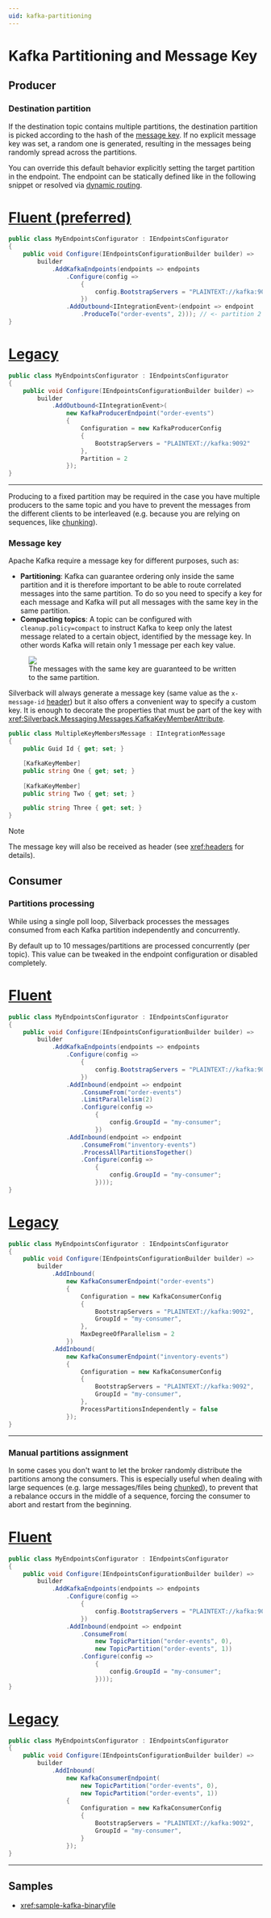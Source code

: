 ```yaml
---
uid: kafka-partitioning
---
```


# Kafka Partitioning and Message Key

## Producer

### Destination partition

If the destination topic contains multiple partitions, the destination partition is picked according to the hash of the [message key](#message-key). If no explicit message key was set, a random one is generated, resulting in the messages being randomly spread across the partitions.

You can override this default behavior explicitly setting the target partition in the endpoint. The endpoint can be statically defined like in the following snippet or resolved via [dynamic routing](xref:outbound-routing).

# [Fluent (preferred)](#tab/destination-partition-fluent)
```csharp
public class MyEndpointsConfigurator : IEndpointsConfigurator
{
    public void Configure(IEndpointsConfigurationBuilder builder) =>
        builder
            .AddKafkaEndpoints(endpoints => endpoints
                .Configure(config => 
                    {
                        config.BootstrapServers = "PLAINTEXT://kafka:9092"; 
                    })
                .AddOutbound<IIntegrationEvent>(endpoint => endpoint
                    .ProduceTo("order-events", 2))); // <- partition 2
}
```
# [Legacy](#tab/destination-partition-legacy)
```csharp
public class MyEndpointsConfigurator : IEndpointsConfigurator
{
    public void Configure(IEndpointsConfigurationBuilder builder) =>
        builder
            .AddOutbound<IIntegrationEvent>(
                new KafkaProducerEndpoint("order-events")
                {
                    Configuration = new KafkaProducerConfig
                    {
                        BootstrapServers = "PLAINTEXT://kafka:9092"
                    },
                    Partition = 2
                });
}
```
***

Producing to a fixed partition may be required in the case you have multiple producers to the same topic and you have to prevent the messages from the different clients to be interleaved (e.g. because you are relying on sequences, like [chunking](xref:chunking)).

### Message key

Apache Kafka require a message key for different purposes, such as:
* **Partitioning**: Kafka can guarantee ordering only inside the same partition and it is therefore important to be able to route correlated messages into the same partition. To do so you need to specify a key for each message and Kafka will put all messages with the same key in the same partition.
* **Compacting topics**: A topic can be configured with `cleanup.policy=compact` to instruct Kafka to keep only the latest message related to a certain object, identified by the message key. In other words Kafka will retain only 1 message per each key value.

<figure>
	<a href="~/images/diagrams/kafka-key.png"><img src="~/images/diagrams/kafka-key.png"></a>
    <figcaption>The messages with the same key are guaranteed to be written to the same partition.</figcaption>
</figure>

Silverback will always generate a message key (same value as the `x-message-id` [header](xref:headers)) but it also offers a convenient way to specify a custom key. It is enough to decorate the properties that must be part of the key with <xref:Silverback.Messaging.Messages.KafkaKeyMemberAttribute>.

```csharp
public class MultipleKeyMembersMessage : IIntegrationMessage
{
    public Guid Id { get; set; }

    [KafkaKeyMember]
    public string One { get; set; }
    
    [KafkaKeyMember]
    public string Two { get; set; }

    public string Three { get; set; }
}
```

> [!Note]
> The message key will also be received as header (see <xref:headers> for details).

## Consumer

### Partitions processing 

While using a single poll loop, Silverback processes the messages consumed from each Kafka partition independently and concurrently.

By default up to 10 messages/partitions are processed concurrently (per topic). This value can be tweaked in the endpoint configuration or disabled completely.

# [Fluent](#tab/concurrency-fluent)
```csharp
public class MyEndpointsConfigurator : IEndpointsConfigurator
{
    public void Configure(IEndpointsConfigurationBuilder builder) =>
        builder
            .AddKafkaEndpoints(endpoints => endpoints
                .Configure(config => 
                    {
                        config.BootstrapServers = "PLAINTEXT://kafka:9092"; 
                    })
                .AddInbound(endpoint => endpoint
                    .ConsumeFrom("order-events")
                    .LimitParallelism(2)
                    .Configure(config =>
                        {
                            config.GroupId = "my-consumer";
                        })
                .AddInbound(endpoint => endpoint
                    .ConsumeFrom("inventory-events")
                    .ProcessAllPartitionsTogether()
                    .Configure(config =>
                        {
                            config.GroupId = "my-consumer";
                        })));
}
```
# [Legacy](#tab/concurrency-legacy)
```csharp
public class MyEndpointsConfigurator : IEndpointsConfigurator
{
    public void Configure(IEndpointsConfigurationBuilder builder) =>
        builder
            .AddInbound(
                new KafkaConsumerEndpoint("order-events")
                {
                    Configuration = new KafkaConsumerConfig
                    {
                        BootstrapServers = "PLAINTEXT://kafka:9092",
                        GroupId = "my-consumer",
                    },
                    MaxDegreeOfParallelism = 2 
                })
            .AddInbound(
                new KafkaConsumerEndpoint("inventory-events")
                {
                    Configuration = new KafkaConsumerConfig
                    {
                        BootstrapServers = "PLAINTEXT://kafka:9092",
                        GroupId = "my-consumer",
                    },
                    ProcessPartitionsIndependently = false 
                });
}
```
***

### Manual partitions assignment

In some cases you don't want to let the broker randomly distribute the partitions among the consumers. This is especially useful when dealing with large sequences (e.g. large messages/files being [chunked](xref:chunking)), to prevent that a rebalance occurs in the middle of a sequence, forcing the consumer to abort and restart from the beginning.

# [Fluent](#tab/assignment-fluent)
```csharp
public class MyEndpointsConfigurator : IEndpointsConfigurator
{
    public void Configure(IEndpointsConfigurationBuilder builder) =>
        builder
            .AddKafkaEndpoints(endpoints => endpoints
                .Configure(config => 
                    {
                        config.BootstrapServers = "PLAINTEXT://kafka:9092"; 
                    })
                .AddInbound(endpoint => endpoint
                    .ConsumeFrom(
                        new TopicPartition("order-events", 0),
                        new TopicPartition("order-events", 1))
                    .Configure(config =>
                        {
                            config.GroupId = "my-consumer";
                        })));
}
```
# [Legacy](#tab/assignment-legacy)
```csharp
public class MyEndpointsConfigurator : IEndpointsConfigurator
{
    public void Configure(IEndpointsConfigurationBuilder builder) =>
        builder
            .AddInbound(
                new KafkaConsumerEndpoint(
                    new TopicPartition("order-events", 0),
                    new TopicPartition("order-events", 1))
                {
                    Configuration = new KafkaConsumerConfig
                    {
                        BootstrapServers = "PLAINTEXT://kafka:9092",
                        GroupId = "my-consumer",
                    } 
                });
}
```
***

## Samples

* <xref:sample-kafka-binaryfile>
